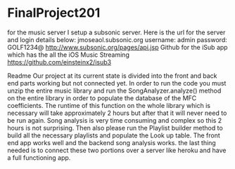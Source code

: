 # FinalProject201

for the music server I setup a subsonic server. Here is the url for the server and login details below:
jmoseaol.subsonic.org
username: admin
password: GOLF1234@
http://www.subsonic.org/pages/api.jsp
Github for the iSub app which has the all the iOS Music Streaming
https://github.com/einsteinx2/isub3

Readme
Our project at its current state is divided into the front and back end parts working but not connected yet. In order to run the code you must unzip the entire music library and run the SongAnalyzer.analyze() method on the entire library in order to populate the database of the MFC coefficients. The runtime of this function on the whole library which is necessary will take approximately 2 hours but after that it will never need to be run again. Song analysis is very time consuming and complex so this 2 hours is not surprising. Then also please run the Playlist builder method to build all the necessary playlists and populate the Look up table. 
	The front end app works well and the backend song analysis works. the last thing needed is to connect these two portions over a server like heroku and have a full functioning app. 
